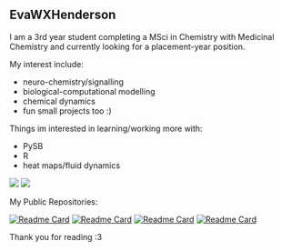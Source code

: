## EvaWXHenderson

I am a 3rd year student completing a MSci in Chemistry with Medicinal Chemistry and currently looking for a placement-year position.

My interest include:
- neuro-chemistry/signalling
- biological-computational modelling
- chemical dynamics
- fun small projects too :)

Things im interested in learning/working more with:
- PySB
- R
- heat maps/fluid dynamics

<!---![](http://github-profile-summary-cards.vercel.app/api/cards/profile-details?username=EvaWXHenderson&theme=blueberry)-->
![](http://github-profile-summary-cards.vercel.app/api/cards/stats?username=EvaWXHenderson&theme=blueberry)
![](http://github-profile-summary-cards.vercel.app/api/cards/most-commit-language?username=EvaWXHenderson&theme=blueberry)


  
My Public Repositories:

[![Readme Card](https://github-readme-stats.vercel.app/api/pin/?username=EvaWXHenderson&repo=Neuron-Models&theme=blueberry)](https://github.com/EvaWXHenderson/Neuron-Models)
[![Readme Card](https://github-readme-stats.vercel.app/api/pin/?username=EvaWXHenderson&repo=Evolution-Simulator&theme=blueberry)](https://github.com/EvaWXHenderson/Evolution-Simulator)
[![Readme Card](https://github-readme-stats.vercel.app/api/pin/?username=EvaWXHenderson&repo=Particles&theme=blueberry)](https://github.com/EvaWXHenderson/Particles)
[![Readme Card](https://github-readme-stats.vercel.app/api/pin/?username=EvaWXHenderson&repo=Small-Games&theme=blueberry)](https://github.com/EvaWXHenderson/Small-Games)


Thank you for reading :3 

<!--
**EvaWXHenderson/EvaWXHenderson** is a ✨ _special_ ✨ repository because its `README.md` (this file) appears on your GitHub profile.
